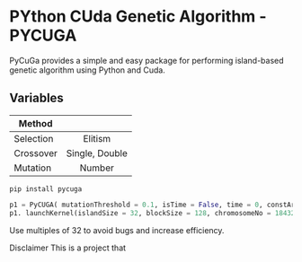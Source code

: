 # PYthon CUda Genetic Algorithm - PYCUGA

PyCuGa provides a simple and easy package for performing island-based genetic algorithm using Python and Cuda. 

## Variables

| Method  |  |
| ------------- |:-------------:|
| Selection     | Elitism |
| Crossover     | Single, Double |
| Mutation      | Number     |


```
pip install pycuga
```

```python
p1 = PyCUGA( mutationThreshold = 0.1, isTime = False, time = 0, constArr = "", chromosomeSize = 18432, evaluationString = "")
p1. launchKernel(islandSize = 32, blockSize = 128, chromosomeNo = 18432, migrationRounds = 20,rounds = 100)

```

Use multiples of 32 to avoid bugs and increase efficiency.

Disclaimer
This is a project that 

